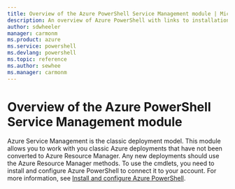 ```yaml
---
title: Overview of the Azure PowerShell Service Management module | Microsoft Docs
description: An overview of Azure PowerShell with links to installation and configuration.
author: sdwheeler
manager: carmonm
ms.product: azure
ms.service: powershell
ms.devlang: powershell
ms.topic: reference
ms.author: sewhee
ms.manager: carmonm
---
```


# Overview of the Azure PowerShell Service Management module

Azure Service Management is the classic deployment model. This module allows you to work with you
classic Azure deployments that have not been converted to Azure Resource Manager. Any new
deployments should use the Azure Resource Manager methods. To use the cmdlets, you need to install
and configure Azure PowerShell to connect it to your account. For more information, see
[Install and configure Azure PowerShell](install-azureps.md).
